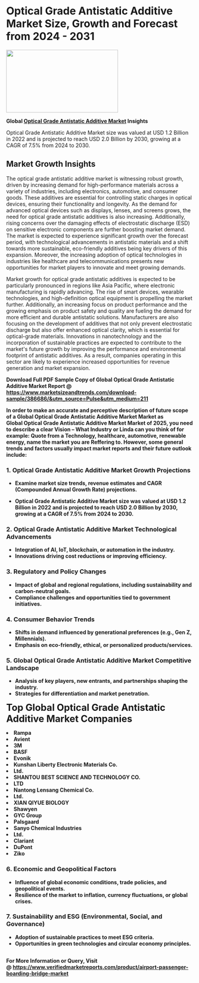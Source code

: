 <H1>Optical Grade Antistatic Additive Market Size, Growth and Forecast from 2024 - 2031</H1><img class="aligncenter size-medium wp-image-584254" src="https://thirdeyenews.in/wp-content/uploads/2024/09/Global-Market-Research-300x168.jpeg" alt="" width="300" height="168" /><p><strong>Global&nbsp;<a href="https://www.marketsizeandtrends.com/download-sample/386686/&amp;utm_source=Pulse&amp;utm_medium=211">Optical Grade Antistatic Additive Market</a> Insights</strong></p><p>Optical Grade Antistatic Additive Market size was valued at USD 1.2 Billion in 2022 and is projected to reach USD 2.0 Billion by 2030, growing at a CAGR of 7.5% from 2024 to 2030.</p><p><h2>Market Growth Insights</h2> <p>The optical grade antistatic additive market is witnessing robust growth, driven by increasing demand for high-performance materials across a variety of industries, including electronics, automotive, and consumer goods. These additives are essential for controlling static charges in optical devices, ensuring their functionality and longevity. As the demand for advanced optical devices such as displays, lenses, and screens grows, the need for optical grade antistatic additives is also increasing. Additionally, rising concerns over the damaging effects of electrostatic discharge (ESD) on sensitive electronic components are further boosting market demand. The market is expected to experience significant growth over the forecast period, with technological advancements in antistatic materials and a shift towards more sustainable, eco-friendly additives being key drivers of this expansion. Moreover, the increasing adoption of optical technologies in industries like healthcare and telecommunications presents new opportunities for market players to innovate and meet growing demands.</p> <p><strong></strong></p> <p>Market growth for optical grade antistatic additives is expected to be particularly pronounced in regions like Asia Pacific, where electronic manufacturing is rapidly advancing. The rise of smart devices, wearable technologies, and high-definition optical equipment is propelling the market further. Additionally, an increasing focus on product performance and the growing emphasis on product safety and quality are fueling the demand for more efficient and durable antistatic solutions. Manufacturers are also focusing on the development of additives that not only prevent electrostatic discharge but also offer enhanced optical clarity, which is essential for optical-grade materials. Innovations in nanotechnology and the incorporation of sustainable practices are expected to contribute to the market's future growth by improving the performance and environmental footprint of antistatic additives. As a result, companies operating in this sector are likely to experience increased opportunities for revenue generation and market expansion.</p> <p><strong></p><p><span class=""><strong>Download Full PDF Sample Copy of Global Optical Grade Antistatic Additive Market Report</strong> @ <a href="https://www.marketsizeandtrends.com/download-sample/386686/&amp;utm_source=Pulse&amp;utm_medium=211" target="_blank">https://www.marketsizeandtrends.com/download-sample/386686/&amp;utm_source=Pulse&amp;utm_medium=211</a></span></p><p>In order to make an accurate and perceptive description of future scope of a Global&nbsp;Optical Grade Antistatic Additive Market Market as Global&nbsp;Optical Grade Antistatic Additive Market Market of 2025, you need to describe a clear Vision &ndash; What Industry or Linda can you think of for example: Quote from a Technology, healthcare, automotive, renewable energy, name the market you are Reffering to. However, some general trends and factors usually impact market reports and their future outlook include:</p><h3>1.&nbsp;<strong>Optical Grade Antistatic Additive Market Growth Projections</strong></h3><ul><li>Examine market size trends, revenue estimates and CAGR (Compounded Annual Growth Rate) projections.</li><li><p>Optical Grade Antistatic Additive Market size was valued at USD 1.2 Billion in 2022 and is projected to reach USD 2.0 Billion by 2030, growing at a CAGR of 7.5% from 2024 to 2030.</p></li></ul><h3>2.&nbsp;<strong>Optical Grade Antistatic Additive Market Technological Advancements</strong></h3><ul><li>Integration of AI, IoT, blockchain, or automation in the industry.</li><li>Innovations driving cost reductions or improving efficiency.</li></ul><h3>3.&nbsp;<strong>Regulatory and Policy Changes</strong></h3><ul><li>Impact of global and regional regulations, including sustainability and carbon-neutral goals.</li><li>Compliance challenges and opportunities tied to government initiatives.</li></ul><h3>4.&nbsp;<strong>Consumer Behavior Trends</strong></h3><ul><li>Shifts in demand influenced by generational preferences (e.g., Gen Z, Millennials).</li><li>Emphasis on eco-friendly, ethical, or personalized products/services.</li></ul><h3>5.&nbsp;<strong>Global Optical Grade Antistatic Additive Market Competitive Landscape</strong></h3><ul><li>Analysis of key players, new entrants, and partnerships shaping the industry.</li><li>Strategies for differentiation and market penetration.</li></ul><p data-pm-slice="1 1 []"><span style="color: inherit; font-family: inherit; font-size: 25px;">Top Global Optical Grade Antistatic Additive Market Companies</span></p><div class="" data-test-id=""><p><li>Rampa</li><li> Avient</li><li> 3M</li><li> BASF</li><li> Evonik</li><li> Kunshan Liberty Electronic Materials Co.</li><li>Ltd.</li><li> SHANTOU BEST SCIENCE AND TECHNOLOGY CO.</li><li>LTD</li><li> Nantong Lensang Chemical Co.</li><li> Ltd.</li><li> XIAN QIYUE BIOLOGY</li><li> Shawyen</li><li> GYC Group</li><li> Palsgaard</li><li> Sanyo Chemical Industries</li><li> Ltd.</li><li> Clariant</li><li> DuPont</li><li> Ziko</li></p></div><h3>6.&nbsp;<strong>Economic and Geopolitical Factors</strong></h3><ul><li>Influence of global economic conditions, trade policies, and geopolitical events.</li><li>Resilience of the market to inflation, currency fluctuations, or global crises.</li></ul><h3>7.&nbsp;<strong>Sustainability and ESG (Environmental, Social, and Governance)</strong></h3><ul><li>Adoption of sustainable practices to meet ESG criteria.</li><li>Opportunities in green technologies and circular economy principles.</li></ul><h2><strong style="font-size: 14px;">For More Information or Query, Visit @&nbsp;</strong><a style="background-color: #ffffff; font-size: 14px;" href="https://www.marketsizeandtrends.com/report/optical-grade-antistatic-additive-market/" target="_blank">https://www.verifiedmarketreports.com/product/airport-passenger-boarding-bridge-market</a></h2>
